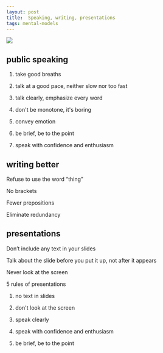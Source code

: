```yaml
---
layout: post
title:  Speaking, writing, presentations
tags: mental-models
---
```



![](https://images.unsplash.com/photo-1475721027785-f74eccf877e2?ixlib=rb-1.2.1&ixid=eyJhcHBfaWQiOjEyMDd9&auto=format&fit=crop&w=1500&q=80)

## public speaking 

1. take good breaths

2. talk at a good pace, neither slow nor too fast

3. talk clearly, emphasize every word 

4. don't be monotone, it's boring 

5. convey emotion 

6. be brief, be to the point

7. speak with confidence and enthusiasm


## writing better

Refuse to use the word “thing”

No brackets

Fewer prepositions

Eliminate redundancy


## presentations

Don’t include any text in your slides

Talk about the slide before you put it up, not after it appears

Never look at the screen

5 rules of presentations

1. no text in slides

2. don't look at the screen

3. speak clearly

4. speak with confidence and enthusiasm

5. be brief, be to the point

